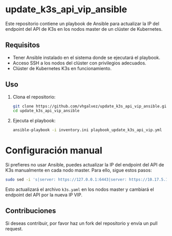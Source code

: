 # update_k3s_api_vip_ansible

Este repositorio contiene un playbook de Ansible para actualizar la IP del endpoint del API de K3s en los nodos master de un clúster de Kubernetes.

## Requisitos

- Tener Ansible instalado en el sistema donde se ejecutará el playbook.
- Acceso SSH a los nodos del clúster con privilegios adecuados.
- Clúster de Kubernetes K3s en funcionamiento.

## Uso

1. Clona el repositorio:
    ```bash
    git clone https://github.com/vhgalvez/update_k3s_api_vip_ansible.git
    cd update_k3s_api_vip_ansible
    ```

2. Ejecuta el playbook:
 
    ```bash
    ansible-playbook -i inventory.ini playbook_update_k3s_api_vip.yml
    ```

# Configuración manual

Si prefieres no usar Ansible, puedes actualizar la IP del endpoint del API de K3s manualmente en cada nodo master. Para ello, sigue estos pasos:

```bash
sudo sed -i 's|server: https://127.0.0.1:6443|server: https://10.17.5.10:6443|' /etc/rancher/k3s/k3s.yaml
```



Esto actualizará el archivo `k3s.yaml` en los nodos master y cambiará el endpoint del API por la nueva IP VIP.

## Contribuciones

Si deseas contribuir, por favor haz un fork del repositorio y envía un pull request.
